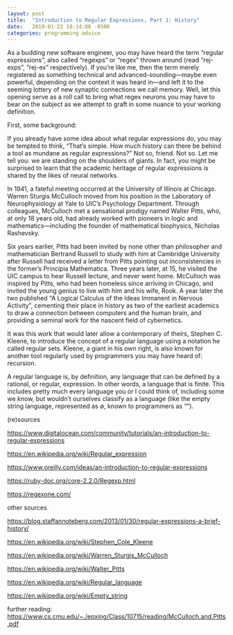 ```yaml
---
layout: post
title:  "Introduction to Regular Expressions, Part 1: History"
date:   2019-01-22 18:14:08 -0500
categories: programming advice
---
```

  As a budding new software engineer, you may have heard the term “regular expressions”, also called “regexps” or “regex” thrown around (read “rej-exps”, “rej-ex” respectively). If you’re like me, then the term merely registered as something technical and advanced-sounding—maybe even powerful, depending on the context it was heard in—and left it to the seeming lottery of new synaptic connections we call memory. Well, let this opening serve as a roll call to bring what regex neurons you may have to bear on the subject as we attempt to graft in some nuance to your working definition.

  First, some background:

  If you already have some idea about what regular expressions do, you may be tempted to think, “That’s simple. How much history can there be behind a tool as mundane as regular expressions?” Not so, friend. Not so. Let me tell you: we are standing on the shoulders of giants. In fact, you might be surprised to learn that the academic heritage of regular expressions is shared by the likes of neural networks.

  In 1941, a fateful meeting occurred at the University of Illinois at Chicago. Warren Sturgis McCulloch moved from his position in the Laboratory of Neurophysiology at Yale to UIC’s Psychology Department. Through colleagues, McCulloch met a sensational prodigy named Walter Pitts, who, at only 18 years old, had already worked with pioneers in logic and mathematics—including the founder of mathematical biophysics, Nicholas Rashevsky.

  Six years earlier, Pitts had been invited by none other than philosopher and mathematician Bertrand Russell to study with him at Cambridge University after Russell had received a letter from Pitts pointing out inconsistencies in the former’s Principia Mathematica. Three years later, at 15, he visited the UIC campus to hear Russell lecture, and never went home.
  McCulloch was inspired by Pitts, who had been homeless since arriving in Chicago, and invited the young genius to live with him and his wife, Rook. A year later the two published “A Logical Calculus of the Ideas Immanent in Nervous Activity”, cementing their place in history as two of the earliest academics to draw a connection between computers and the human brain, and providing a seminal work for the nascent field of cybernetics.

  It was this work that would later allow a contemporary of theirs, Stephen C. Kleene, to introduce the concept of a regular language using a notation he called regular sets. Kleene, a giant in his own right, is also known for another tool regularly used by programmers you may have heard of: recursion.


  A regular language is, by definition, any language that can be defined by a rational, or regular, expression. In other words, a language that is finite. This includes pretty much every language you or I could think of, including some we know, but wouldn’t ourselves classify as a language (like the empty string language, represented as ∅, known to programmers as “”).


(re)sources

https://www.digitalocean.com/community/tutorials/an-introduction-to-regular-expressions

https://en.wikipedia.org/wiki/Regular_expression

https://www.oreilly.com/ideas/an-introduction-to-regular-expressions

https://ruby-doc.org/core-2.2.0/Regexp.html

https://regexone.com/

other sources

https://blog.staffannoteberg.com/2013/01/30/regular-expressions-a-brief-history/

https://en.wikipedia.org/wiki/Stephen_Cole_Kleene

https://en.wikipedia.org/wiki/Warren_Sturgis_McCulloch

https://en.wikipedia.org/wiki/Walter_Pitts

https://en.wikipedia.org/wiki/Regular_language

https://en.wikipedia.org/wiki/Empty_string

further reading:
https://www.cs.cmu.edu/~./epxing/Class/10715/reading/McCulloch.and.Pitts.pdf
